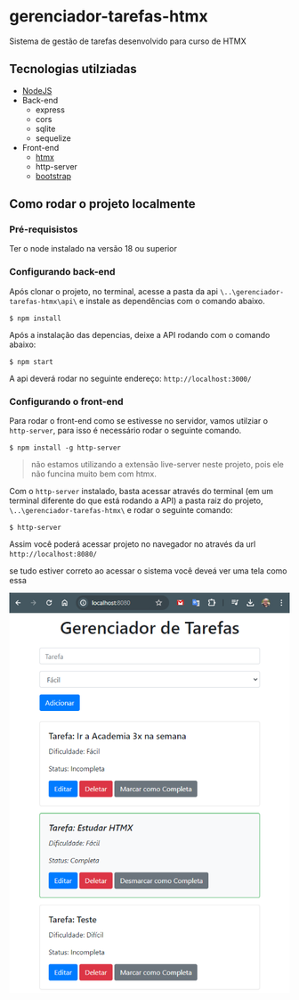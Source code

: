 # gerenciador-tarefas-htmx

Sistema de gestão de tarefas desenvolvido para curso de HTMX

## Tecnologias utilziadas

- [NodeJS](https://.nodejs.org)
- Back-end
  - express
  - cors
  - sqlite
  - sequelize
- Front-end
  - [htmx](https://htmx.org/)
  - http-server
  - [bootstrap](https://getbootstrap.com/)

## Como rodar o projeto localmente

### Pré-requisistos

Ter o node instalado na versão 18 ou superior

### Configurando back-end

Após clonar o projeto, no terminal, acesse a pasta da api `\..\gerenciador-tarefas-htmx\api\` e instale as dependências com o comando abaixo.

    $ npm install

Após a instalação das depencias, deixe a API rodando com o comando abaixo:

    $ npm start

A api deverá rodar no seguinte endereço: `http://localhost:3000/`

### Configurando o front-end

Para rodar o front-end como se estivesse no servidor, vamos utilziar o `http-server`, para isso é necessário rodar o seguinte comando.

    $ npm install -g http-server

> não estamos utilizando a extensão live-server neste projeto, pois ele não funcina muito bem com htmx.

Com o `http-server` instalado, basta acessar através do terminal (em um terminal diferente do que está rodando a API) a pasta raiz do projeto, `\..\gerenciador-tarefas-htmx\` e rodar o seguinte comando:

    $ http-server

Assim você poderá acessar projeto no navegador no através da url `http://localhost:8080/`

se tudo estiver correto ao acessar o sistema você deveá ver uma tela como essa

![alt text](image.png)
